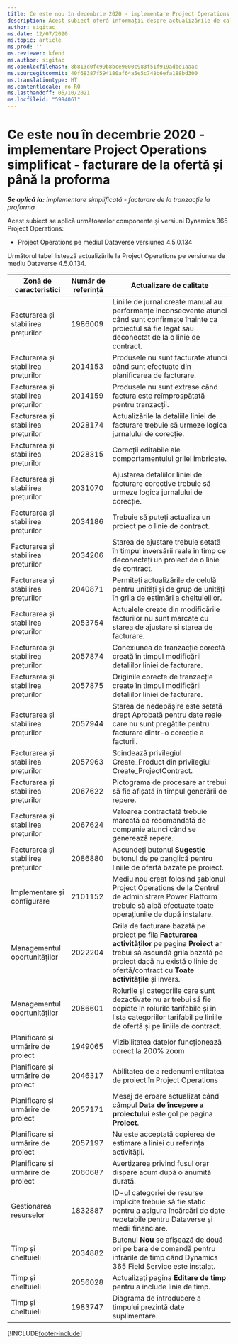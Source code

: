 ```yaml
---
title: Ce este nou în decembrie 2020 - implementare Project Operations simplificat - facturare de la ofertă și până la proforma
description: Acest subiect oferă informații despre actualizările de calitate disponibile în lansarea din decembrie 2020 Project Operations simplificată - facturare de la ofertă și până la proforma.
author: sigitac
ms.date: 12/07/2020
ms.topic: article
ms.prod: ''
ms.reviewer: kfend
ms.author: sigitac
ms.openlocfilehash: 8b813d0fc99b8bce9000c983f51f919adbe1aaac
ms.sourcegitcommit: 40f68387f594180af64a5e5c748b6efa188bd300
ms.translationtype: HT
ms.contentlocale: ro-RO
ms.lasthandoff: 05/10/2021
ms.locfileid: "5994061"
---
```

# <a name="whats-new-december-2020---project-operations-lite-deployment---deal-to-proforma-invoicing"></a>Ce este nou în decembrie 2020 - implementare Project Operations simplificat - facturare de la ofertă și până la proforma

_**Se aplică la:** implementare simplificată - facturare de la tranzacție la proforma_

Acest subiect se aplică următoarelor componente și versiuni Dynamics 365 Project Operations:

  - Project Operations pe mediul Dataverse versiunea 4.5.0.134 

Următorul tabel listează actualizările la Project Operations pe versiunea de mediu Dataverse 4.5.0.134.

| **Zonă de caracteristici** | **Număr de referință** | **Actualizare de calitate** |
| --- | --- | --- |
| Facturarea și stabilirea prețurilor | 1986009 | Liniile de jurnal create manual au performanțe inconsecvente atunci când sunt confirmate înainte ca proiectul să fie legat sau deconectat de la o linie de contract. |
| Facturarea și stabilirea prețurilor | 2014153 | Produsele nu sunt facturate atunci când sunt efectuate din planificarea de facturare. |
| Facturarea și stabilirea prețurilor | 2014159 | Produsele nu sunt extrase când factura este reîmprospătată pentru tranzacții. |
| Facturarea și stabilirea prețurilor | 2028174 | Actualizările la detaliile liniei de facturare trebuie să urmeze logica jurnalului de corecție. |
| Facturarea și stabilirea prețurilor | 2028315 | Corecții editabile ale comportamentului grilei imbricate. |
| Facturarea și stabilirea prețurilor | 2031070 | Ajustarea detaliilor liniei de facturare corective trebuie să urmeze logica jurnalului de corecție. |
| Facturarea și stabilirea prețurilor | 2034186 | Trebuie să puteți actualiza un proiect pe o linie de contract. |
| Facturarea și stabilirea prețurilor | 2034206 | Starea de ajustare trebuie setată în timpul inversării reale în timp ce deconectați un proiect de o linie de contract. |
| Facturarea și stabilirea prețurilor | 2040871 | Permiteți actualizările de celulă pentru unități și de grup de unități în grila de estimări a cheltuielilor. |
| Facturarea și stabilirea prețurilor | 2053754 | Actualele create din modificările facturilor nu sunt marcate cu starea de ajustare și starea de facturare. |
| Facturarea și stabilirea prețurilor | 2057874 | Conexiunea de tranzacție corectă creată în timpul modificării detaliilor liniei de facturare. |
| Facturarea și stabilirea prețurilor | 2057875 | Originile corecte de tranzacție create în timpul modificării detaliilor liniei de facturare. |
| Facturarea și stabilirea prețurilor | 2057944 | Starea de nedepășire este setată drept Aprobată pentru date reale care nu sunt pregătite pentru facturare dintr-o corecție a facturii. |
| Facturarea și stabilirea prețurilor | 2057963 | Scindează privilegiul Create\_Product din privilegiul Create\_ProjectContract. |
| Facturarea și stabilirea prețurilor | 2067622 | Pictograma de procesare ar trebui să fie afișată în timpul generării de repere. |
| Facturarea și stabilirea prețurilor | 2067624 | Valoarea contractată trebuie marcată ca recomandată de companie atunci când se generează repere. |
| Facturarea și stabilirea prețurilor | 2086880 | Ascundeți butonul **Sugestie** butonul de pe panglică pentru liniile de ofertă bazate pe proiect. |
| Implementare și configurare | 2101152 | Mediu nou creat folosind șablonul Project Operations de la Centrul de administrare Power Platform trebuie să aibă efectuate toate operațiunile de după instalare. |
| Managementul oportunităților | 2022204 | Grila de facturare bazată pe proiect pe fila **Facturarea activităților** pe pagina **Proiect** ar trebui să ascundă grila bazată pe proiect dacă nu există o linie de ofertă/contract cu **Toate activitățile** și invers. |
| Managementul oportunităților | 2086601 | Rolurile și categoriile care sunt dezactivate nu ar trebui să fie copiate în rolurile tarifabile și în lista categoriilor tarifabil pe liniile de ofertă și pe liniile de contract. |
| Planificare și urmărire de proiect | 1949065 | Vizibilitatea datelor funcționează corect la 200% zoom |
| Planificare și urmărire de proiect | 2046317 | Abilitatea de a redenumi entitatea de proiect în Project Operations |
| Planificare și urmărire de proiect | 2057171 | Mesaj de eroare actualizat când câmpul **Data de începere a proiectului** este gol pe pagina **Proiect**. |
| Planificare și urmărire de proiect | 2057197 | Nu este acceptată copierea de estimare a liniei cu referința activității. |
| Planificare și urmărire de proiect | 2060687 | Avertizarea privind fusul orar dispare acum după o anumită durată. |
| Gestionarea resurselor | 1832887 | ID-ul categoriei de resurse implicite trebuie să fie static pentru a asigura încărcări de date repetabile pentru Dataverse și medii financiare. |
| Timp și cheltuieli | 2034882 | Butonul **Nou** se afișează de două ori pe bara de comandă pentru intrările de timp când Dynamics 365 Field Service este instalat. |
| Timp și cheltuieli | 2056028 | Actualizați pagina **Editare de timp** pentru a include linia de timp. |
| Timp și cheltuieli | 1983747 | Diagrama de introducere a timpului prezintă date suplimentare. |


[!INCLUDE[footer-include](../../includes/footer-banner.md)]